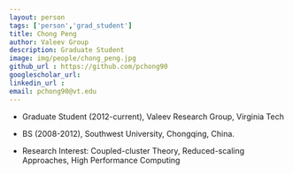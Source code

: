 ```yaml
---
layout: person
tags: ['person','grad_student']
title: Chong Peng 
author: Valeev Group 
description: Graduate Student 
image: img/people/chong_peng.jpg
github_url : https://github.com/pchong90
googlescholar_url: 
linkedin_url : 
email: pchong90@vt.edu
---
```

- Graduate Student (2012-current), Valeev Research Group, Virginia Tech
- BS (2008-2012), Southwest University, Chongqing, China.

- Research Interest: Coupled-cluster Theory, Reduced-scaling Approaches, High Performance Computing
